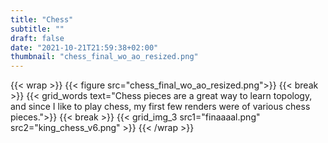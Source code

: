 ```yaml
---
title: "Chess"
subtitle: ""
draft: false
date: "2021-10-21T21:59:38+02:00"
thumbnail: "chess_final_wo_ao_resized.png"
---
```

{{< wrap >}}
{{< figure src="chess_final_wo_ao_resized.png">}}
{{< break >}}
{{< grid_words text="Chess pieces are a great way to learn topology, and since I like to play chess, my first few renders were of various chess pieces.">}}
{{< break >}}
{{< grid_img_3 src1="finaaaal.png" src2="king_chess_v6.png" >}}
{{< /wrap >}}